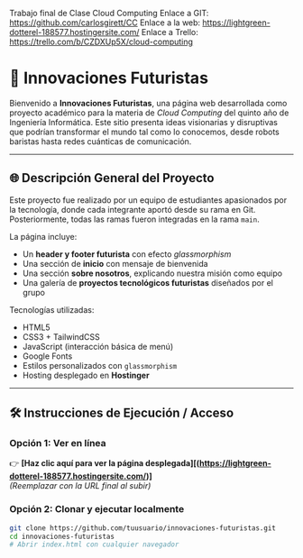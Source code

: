 Trabajo final de Clase Cloud Computing
Enlace a GIT: https://github.com/carlosgirett/CC
Enlace a la web: https://lightgreen-dotterel-188577.hostingersite.com/
Enlace a Trello: https://trello.com/b/CZDXUp5X/cloud-computing

# 🚀 Innovaciones Futuristas

Bienvenido a **Innovaciones Futuristas**, una página web desarrollada como proyecto académico para la materia de *Cloud Computing* del quinto año de Ingeniería Informática. Este sitio presenta ideas visionarias y disruptivas que podrían transformar el mundo tal como lo conocemos, desde robots baristas hasta redes cuánticas de comunicación.

---

## 🌐 Descripción General del Proyecto

Este proyecto fue realizado por un equipo de estudiantes apasionados por la tecnología, donde cada integrante aportó desde su rama en Git. Posteriormente, todas las ramas fueron integradas en la rama `main`.

La página incluye:

- Un **header y footer futurista** con efecto *glassmorphism*
- Una sección de **inicio** con mensaje de bienvenida
- Una sección **sobre nosotros**, explicando nuestra misión como equipo
- Una galería de **proyectos tecnológicos futuristas** diseñados por el grupo

Tecnologías utilizadas:

- HTML5
- CSS3 + TailwindCSS
- JavaScript (interacción básica de menú)
- Google Fonts
- Estilos personalizados con `glassmorphism`
- Hosting desplegado en **Hostinger**

---

## 🛠️ Instrucciones de Ejecución / Acceso

### Opción 1: Ver en línea

👉 **[Haz clic aquí para ver la página desplegada][(https://lightgreen-dotterel-188577.hostingersite.com/)]**  
*(Reemplazar con la URL final al subir)*

### Opción 2: Clonar y ejecutar localmente

```bash
git clone https://github.com/tuusuario/innovaciones-futuristas.git
cd innovaciones-futuristas
# Abrir index.html con cualquier navegador
